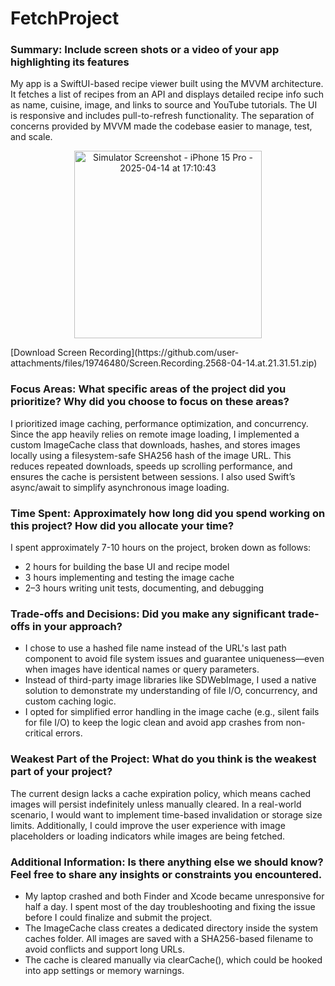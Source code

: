 # FetchProject

### Summary: Include screen shots or a video of your app highlighting its features
My app is a SwiftUI-based recipe viewer built using the MVVM architecture. It fetches a list of recipes from an API and displays detailed recipe info such as name, cuisine, image, and links to source and YouTube tutorials. The UI is responsive and includes pull-to-refresh functionality. The separation of concerns provided by MVVM made the codebase easier to manage, test, and scale.

<p align="center">
  <img src="https://github.com/user-attachments/assets/64bd8545-4c62-46d3-b01a-25d5b74eae4d" alt="Simulator Screenshot - iPhone 15 Pro - 2025-04-14 at 17:10:43" width="300"/>
</p>
[Download Screen Recording](https://github.com/user-attachments/files/19746480/Screen.Recording.2568-04-14.at.21.31.51.zip)

### Focus Areas: What specific areas of the project did you prioritize? Why did you choose to focus on these areas?
I prioritized image caching, performance optimization, and concurrency. Since the app heavily relies on remote image loading, I implemented a custom ImageCache class that downloads, hashes, and stores images locally using a filesystem-safe SHA256 hash of the image URL. This reduces repeated downloads, speeds up scrolling performance, and ensures the cache is persistent between sessions. I also used Swift’s async/await to simplify asynchronous image loading.

### Time Spent: Approximately how long did you spend working on this project? How did you allocate your time?
I spent approximately 7-10 hours on the project, broken down as follows:
- 2 hours for building the base UI and recipe model
- 3 hours implementing and testing the image cache
- 2–3 hours writing unit tests, documenting, and debugging

### Trade-offs and Decisions: Did you make any significant trade-offs in your approach?
- I chose to use a hashed file name instead of the URL's last path component to avoid file system issues and guarantee uniqueness—even when images have identical names or query parameters.
- Instead of third-party image libraries like SDWebImage, I used a native solution to demonstrate my understanding of file I/O, concurrency, and custom caching logic.
- I opted for simplified error handling in the image cache (e.g., silent fails for file I/O) to keep the logic clean and avoid app crashes from non-critical errors.

### Weakest Part of the Project: What do you think is the weakest part of your project?
The current design lacks a cache expiration policy, which means cached images will persist indefinitely unless manually cleared. In a real-world scenario, I would want to implement time-based invalidation or storage size limits. Additionally, I could improve the user experience with image placeholders or loading indicators while images are being fetched.

### Additional Information: Is there anything else we should know? Feel free to share any insights or constraints you encountered.
- My laptop crashed and both Finder and Xcode became unresponsive for half a day. I spent most of the day troubleshooting and fixing the issue before I could finalize and submit the project.
- The ImageCache class creates a dedicated directory inside the system caches folder. All images are saved with a SHA256-based filename to avoid conflicts and support long URLs.
- The cache is cleared manually via clearCache(), which could be hooked into app settings or memory warnings.
